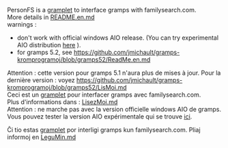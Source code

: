 


PersonFS is a [gramplet](https://www.gramps-project.org/wiki/index.php/Gramplets) to interface gramps with familysearch.com.  
More details in [README.en.md](README.en.md)  
warnings : 
* don't work with official windows AIO release. (You can try experimental AIO distribution [here](https://github.com/jmichault/gramps-aio/releases) ).
* for gramps 5.2, see <https://github.com/jmichault/gramps-kromprogramoj/blob/gramps52/ReadMe.en.md>

Attention : cette version pour gramps 5.1 n'aura plus de mises à jour.
Pour la dernière version : voyez <https://github.com/jmichault/gramps-kromprogramoj/blob/gramps52/LisMoi.md>  
Ceci est un [gramplet](https://www.gramps-project.org/wiki/index.php/Gramplets) pour interfacer gramps avec familysearch.com.  
Plus d'informations dans : [LisezMoi.md](LisezMoi.md)  
Attention : ne marche pas avec la version officielle windows AIO de gramps. Vous pouvez tester la version AIO expérimentale qui se trouve [ici](https://github.com/jmichault/gramps-aio/releases).


Ĉi tio estas [gramplet](https://www.gramps-project.org/wiki/index.php/Gramplets) por interligi gramps kun familysearch.com.
Pliaj informoj en [LeguMin.md](LeguMin.md)
